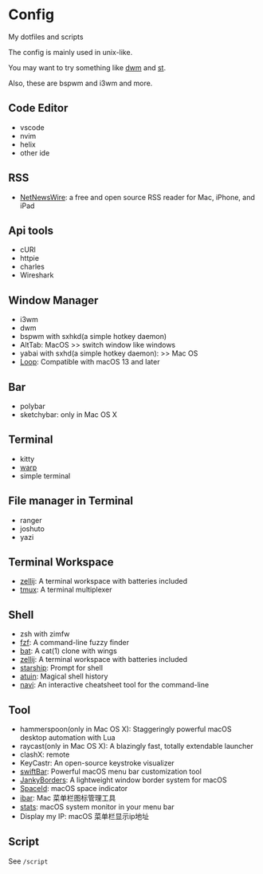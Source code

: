 # Config

My dotfiles and scripts

The config is mainly used in unix-like.

You may want to try something like [dwm](https://dwm.suckless.org/) and [st](https://st.suckless.org/).

Also, these are bspwm and i3wm and more.

## Code Editor

- vscode
- nvim
- helix
- other ide

## RSS

- [NetNewsWire](https://netnewswire.com/): a free and open source RSS reader for Mac, iPhone, and iPad

## Api tools

- cURl
- httpie
- charles
- Wireshark

## Window Manager

- i3wm
- dwm
- bspwm with sxhkd(a simple hotkey daemon)
- AltTab: MacOS >> switch window like windows
- yabai with sxhd(a simple hotkey daemon): >> Mac OS
- [Loop](https://github.com/MrKai77/Loop?tab=readme-ov-file): Compatible with macOS 13 and later

## Bar

- polybar
- sketchybar: only in Mac OS X

## Terminal

- kitty
- [warp](https://www.warp.dev/)
- simple terminal

## File manager in Terminal

- ranger
- joshuto
- yazi

## Terminal Workspace

- [zellij](https://github.com/zellij-org/zellij): A terminal workspace with batteries included
- [tmux](https://github.com/tmux/tmux): A terminal multiplexer

## Shell

- zsh with zimfw
- [fzf](https://github.com/junegunn/fzf): A command-line fuzzy finder
- [bat](https://github.com/sharkdp/bat): A cat(1) clone with wings
- [zellij](https://github.com/zellij-org/zellij): A terminal workspace with batteries included
- [starship](https://github.com/starship/starship): Prompt for shell
- [atuin](https://github.com/atuinsh/atuin): Magical shell history
- [navi](https://github.com/denisidoro/navi): An interactive cheatsheet tool for the command-line

## Tool

- hammerspoon(only in Mac OS X): Staggeringly powerful macOS desktop automation with Lua
- raycast(only in Mac OS X): A blazingly fast, totally extendable launcher
- clashX: remote
- KeyCastr: An open-source keystroke visualizer
- [swiftBar](https://github.com/swiftbar/SwiftBar/): Powerful macOS menu bar customization tool
- [JankyBorders](https://github.com/FelixKratz/JankyBorders): A lightweight window border system for macOS
- [SpaceId](https://github.com/dshnkao/SpaceId): macOS space indicator
- [ibar](https://www.better365.cn/ibar.html): Mac 菜单栏图标管理工具
- [stats](https://github.com/exelban/stats): macOS system monitor in your menu bar
- Display my IP: macOS 菜单栏显示ip地址

## Script

See `/script`

